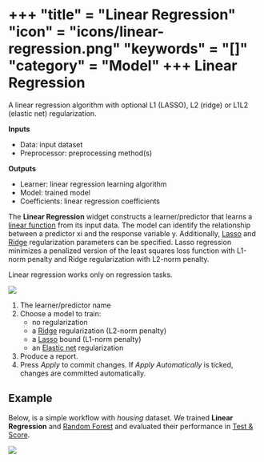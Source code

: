 +++
"title" = "Linear Regression"
"icon" = "icons/linear-regression.png"
"keywords" = "[]"
"category" = "Model"
+++
Linear Regression
=================

A linear regression algorithm with optional L1 (LASSO), L2 (ridge) or L1L2 (elastic net) regularization.

**Inputs**

- Data: input dataset
- Preprocessor: preprocessing method(s)

**Outputs**

- Learner: linear regression learning algorithm
- Model: trained model
- Coefficients: linear regression coefficients

The **Linear Regression** widget constructs a learner/predictor that learns a [linear function](https://en.wikipedia.org/wiki/Linear_regression) from its input data. The model can identify the relationship between a predictor xi and the response variable y. Additionally, [Lasso](https://en.wikipedia.org/wiki/Least_squares#Lasso_method) and [Ridge](https://en.wikipedia.org/wiki/Least_squares#Lasso_method) regularization parameters can be specified. Lasso regression minimizes a penalized version of the least squares loss function with L1-norm penalty and Ridge regularization with L2-norm penalty.

Linear regression works only on regression tasks.

![](/images/LinearRegression-stamped.png)

1. The learner/predictor name
2. Choose a model to train:
   - no regularization
   - a [Ridge](https://en.wikipedia.org/wiki/Least_squares#Lasso_method) regularization (L2-norm penalty)
   - a [Lasso](https://en.wikipedia.org/wiki/Least_squares#Lasso_method) bound (L1-norm penalty)
   - an [Elastic net](https://en.wikipedia.org/wiki/Elastic_net_regularization) regularization
3. Produce a report.
4. Press *Apply* to commit changes. If *Apply Automatically* is ticked, changes are committed automatically.

Example
-------

Below, is a simple workflow with *housing* dataset. We trained **Linear Regression** and [Random Forest](../model/randomforest.md) and evaluated their performance in [Test & Score](../evaluation/testandscore.md).

![](/images/LinearRegression-regression.png)
